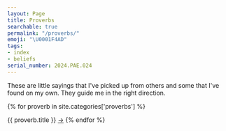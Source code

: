 ```yaml
---
layout: Page
title: Proverbs
searchable: true
permalink: "/proverbs/"
emoji: "\U0001F4AD"
tags:
- index
- beliefs
serial_number: 2024.PAE.024
---
```

These are little sayings that I've picked up from others and some that I've found on my own.
They guide me in the right direction.

{% for proverb in site.categories['proverbs'] %}

{{ proverb.title }} <a href="{{proverb.url}}">&rarr;</a>
{% endfor %}
